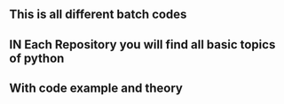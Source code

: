 ## This is all different batch codes
## IN Each Repository you will find all basic topics of python 
## With code example and theory
